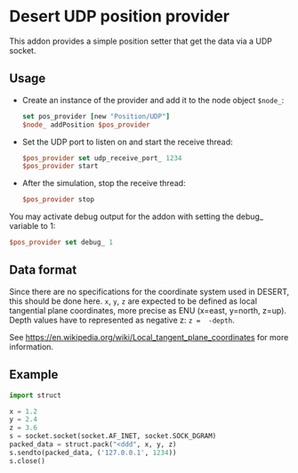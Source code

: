 # Desert UDP position provider

This addon provides a simple position setter that get the data via a UDP socket.

## Usage

- Create an instance of the provider and add it to the node object `$node_`:

   ```tcl
   set pos_provider [new "Position/UDP"]
   $node_ addPosition $pos_provider
   ```
- Set the UDP port to listen on and start the receive thread:
    
   ```tcl
   $pos_provider set udp_receive_port_ 1234
   $pos_provider start
   ```

- After the simulation, stop the receive thread:
   ```tcl
   $pos_provider stop
   ```

You may activate debug output for the addon with setting the debug_ variable to 1:

```tcl
$pos_provider set debug_ 1
```
   
## Data format

Since there are no specifications for the coordinate system used in DESERT, this should be done here. `x`, `y`, `z` are expected to be defined as local tangential plane coordinates, more precise as ENU (x=east, y=north, z=up). Depth values have to represented as negative z: `z =  -depth`.

See https://en.wikipedia.org/wiki/Local_tangent_plane_coordinates for more information.

## Example

```python
import struct

x = 1.2
y = 2.4
z = 3.6
s = socket.socket(socket.AF_INET, socket.SOCK_DGRAM)
packed_data = struct.pack("<ddd", x, y, z)
s.sendto(packed_data, ('127.0.0.1', 1234))
s.close()
```
